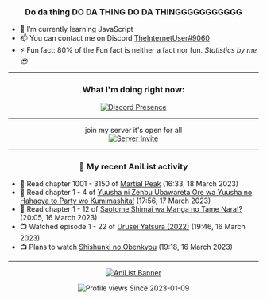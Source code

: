 <div align="center">

### Do da thing DO DA THING DO DA THINGGGGGGGGGGG
</div>

- 🌱 I’m currently learning JavaScript
- 📫 You can contact me on Discord [TheInternetUser#9060](https://discord.com/users/534117072796385300)
- ⚡ Fun fact: 80% of the Fun fact is neither a fact nor fun. _Statistics by me 😎_
<hr>

<div align="center">

### What I'm doing right now:
[![Discord Presence](https://lanyard.cnrad.dev/api/534117072796385300)](https://discord.com/users/534117072796385300)
<hr>

join my server it's open for all <br>
[![Server Invite](https://invidget.switchblade.xyz/bfYgVHxrSs)](https://discord.gg/bfYgVHxrSs)

<hr>
  
### 🌸 My recent AniList activity

</div>

<!-- ANILIST_ACTIVITY:start -->

-   📖 Read chapter 1001 - 3150 of [Martial Peak](https://anilist.co/manga/104494) (16:33, 18 March 2023)
-   📖 Read chapter 1 - 4 of [Yuusha ni Zenbu Ubawareta Ore wa Yuusha no Hahaoya to Party wo Kumimashita!](https://anilist.co/manga/159187) (17:56, 17 March 2023)
-   📖 Read chapter 1 - 12 of [Saotome Shimai wa Manga no Tame Nara!?](https://anilist.co/manga/103621) (20:05, 16 March 2023)
-   📺 Watched episode 1 - 22 of [Urusei Yatsura (2022)](https://anilist.co/anime/143277) (19:46, 16 March 2023)
-   📺 Plans to watch [Shishunki no Obenkyou](https://anilist.co/anime/134469) (19:18, 16 March 2023)

<!-- ANILIST_ACTIVITY:end -->
<hr>

<div align="center">

[![AniList Banner](https://img.anili.st/User/929966)](https://anilist.co/user/TheInternetUser)

![Profile views](https://gpvc.arturio.dev/TheInternetUse7) Since 2023-01-09

</div>
